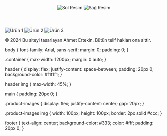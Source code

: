 <!DOCTYPE html>
<html lang="en">
<head>
    <meta charset="UTF-8">
    <meta name="viewport" content="width=device-width, initial-scale=1.0">
    <title>E-Ticaret Sitesi</title>
    <link rel="stylesheet" href="styles.css">
</head>
<body>
    <header>
        <div class="container">
            <img src="sol_resim.jpg" alt="Sol Resim">
            <img src="sag_resim.jpg" alt="Sağ Resim">
        </div>
    </header>
    <main>
        <div class="container">
            <div class="product-images">
                <img src="kucuk_resim1.jpg" alt="Ürün 1">
                <img src="kucuk_resim2.jpg" alt="Ürün 2">
                <img src="kucuk_resim3.jpg" alt="Ürün 3">
                <!-- Diğer küçük resimler buraya eklenecek -->
            </div>
        </div>
    </main>
    <footer>
        <p>&copy; 2024 Bu siteyi tasarlayan Ahmet Ertekin. Bütün telif hakları ona aittir.</p>
    </footer>
</body>
</html>
body {
    font-family: Arial, sans-serif;
    margin: 0;
    padding: 0;
}

.container {
    max-width: 1200px;
    margin: 0 auto;
}

header {
    display: flex;
    justify-content: space-between;
    padding: 20px 0;
    background-color: #f1f1f1;
}

header img {
    max-width: 45%;
}

main {
    padding: 20px 0;
}

.product-images {
    display: flex;
    justify-content: center;
    gap: 20px;
}

.product-images img {
    width: 100px;
    height: 100px;
    border: 2px solid #ccc;
}

footer {
    text-align: center;
    background-color: #333;
    color: #fff;
    padding: 20px 0;
}

